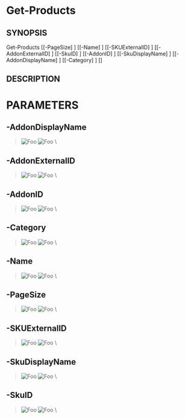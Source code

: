 # Get-Products
## SYNOPSIS

Get-Products [[-PageSize] <string>] [[-Name] <string>] [[-SKUExternalID] <string>] [[-AddonExternalID] <string>] [[-SkuID] <string>] [[-AddonID] <string>] [[-SkuDisplayName] <string>] [[-AddonDisplayName] <string>] [[-Category] <string>] [<CommonParameters>]

## DESCRIPTION

# PARAMETERS

## **-AddonDisplayName**
> ![Foo](https://img.shields.io/badge/Type-string-Blue?) ![Foo](https://img.shields.io/badge/Mandatory-FALSE-Green?) \


  ## **-AddonExternalID**
> ![Foo](https://img.shields.io/badge/Type-string-Blue?) ![Foo](https://img.shields.io/badge/Mandatory-FALSE-Green?) \


  ## **-AddonID**
> ![Foo](https://img.shields.io/badge/Type-string-Blue?) ![Foo](https://img.shields.io/badge/Mandatory-FALSE-Green?) \


  ## **-Category**
> ![Foo](https://img.shields.io/badge/Type-string-Blue?) ![Foo](https://img.shields.io/badge/Mandatory-FALSE-Green?) \


  ## **-Name**
> ![Foo](https://img.shields.io/badge/Type-string-Blue?) ![Foo](https://img.shields.io/badge/Mandatory-FALSE-Green?) \


  ## **-PageSize**
> ![Foo](https://img.shields.io/badge/Type-string-Blue?) ![Foo](https://img.shields.io/badge/Mandatory-FALSE-Green?) \


  ## **-SKUExternalID**
> ![Foo](https://img.shields.io/badge/Type-string-Blue?) ![Foo](https://img.shields.io/badge/Mandatory-FALSE-Green?) \


  ## **-SkuDisplayName**
> ![Foo](https://img.shields.io/badge/Type-string-Blue?) ![Foo](https://img.shields.io/badge/Mandatory-FALSE-Green?) \


  ## **-SkuID**
> ![Foo](https://img.shields.io/badge/Type-string-Blue?) ![Foo](https://img.shields.io/badge/Mandatory-FALSE-Green?) \


 
